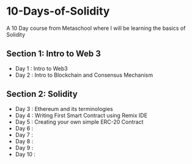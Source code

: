 # 10-Days-of-Solidity
A 10 Day course from Metaschool where I will be learning the basics of Solidity

## Section 1: Intro to Web 3
- Day 1 : Intro to Web3
- Day 2 : Intro to Blockchain and Consensus Mechanism

## Section 2: Solidity
- Day 3 : Ethereum and its terminologies
- Day 4 : Writing First Smart Contract using Remix IDE
- Day 5 : Creating your own simple ERC-20 Contract
- Day 6 :
- Day 7 :
- Day 8 :
- Day 9 :
- Day 10 :
